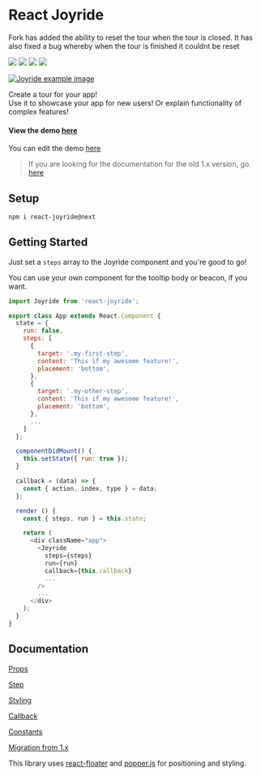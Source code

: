 # React Joyride

Fork has added the ability to reset the tour when the tour is closed. It has also fixed a bug whereby when the tour is finished it couldnt be reset

[![](https://badge.fury.io/js/react-joyride.svg)](https://www.npmjs.com/package/react-joyride) [![](https://travis-ci.org/gilbarbara/react-joyride.svg)](https://travis-ci.org/gilbarbara/react-joyride) [![](https://api.codeclimate.com/v1/badges/43ecb5536910133429bd/maintainability)](https://codeclimate.com/github/gilbarbara/react-joyride/maintainability) [![](https://api.codeclimate.com/v1/badges/43ecb5536910133429bd/test_coverage)](https://codeclimate.com/github/gilbarbara/react-joyride/test_coverage)

[![Joyride example image](http://gilbarbara.github.io/react-joyride/media/example.png)](http://gilbarbara.github.io/react-joyride/)

Create a tour for your app!  
Use it to showcase your app for new users! Or explain functionality of complex features!  

#### View the demo [here](https://2zpjporp4p.codesandbox.io/)

You can edit the demo [here](https://codesandbox.io/s/2zpjporp4p)

>  If you are looking for the documentation for the old 1.x version, go [here](https://github.com/gilbarbara/react-joyride/tree/v1.11.4)

## Setup

```bash
npm i react-joyride@next
```

## Getting Started

Just set a `steps` array to the Joyride component and you're good to go!

You can use your own component for the tooltip body or beacon, if you want.

```js
import Joyride from 'react-joyride';

export class App extends React.Component {
  state = {
    run: false,
    steps: [
      {
        target: '.my-first-step',
        content: 'This if my awesome feature!',
        placement: 'bottom',
      },
      {
        target: '.my-other-step',
        content: 'This if my awesome feature!',
        placement: 'bottom',
      },
      ...
    ]
  };

  componentDidMount() {
    this.setState({ run: true });
  }

  callback = (data) => {
    const { action, index, type } = data;
  };

  render () {
    const { steps, run } = this.state;

    return (
      <div className="app">
        <Joyride
          steps={steps}
          run={run}
          callback={this.callback}
          ...
        />
        ...
      </div>
    );
  }
}
```

## Documentation

[Props](docs/props.md)

[Step](docs/step.md)

[Styling](docs/styling.md)

[Callback](docs/callback.md)

[Constants](docs/constants.md)

[Migration from 1.x](docs/migration.md)

This library uses [react-floater](https://github.com/gilbarbara/react-floater) and [popper.js](https://github.com/FezVrasta/popper.js) for positioning and styling.


